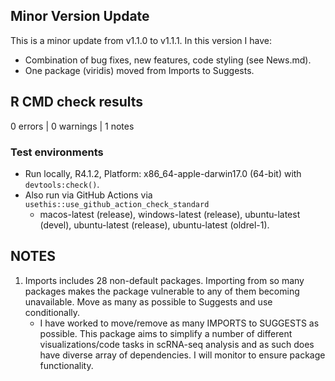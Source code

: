 ## Minor Version Update 
This is a minor update from v1.1.0 to v1.1.1. In this version I have:  

- Combination of bug fixes, new features, code styling (see News.md).  
- One package (viridis) moved from Imports to Suggests.  


## R CMD check results

0 errors | 0 warnings | 1 notes

### Test environments  
- Run locally, R4.1.2, Platform: x86_64-apple-darwin17.0 (64-bit) with `devtools:check()`.  
- Also run via GitHub Actions via `usethis::use_github_action_check_standard`
    - macos-latest (release), windows-latest (release), ubuntu-latest (devel), ubuntu-latest (release), ubuntu-latest (oldrel-1).  

## NOTES
1. Imports includes 28 non-default packages.
  Importing from so many packages makes the package vulnerable to any of
  them becoming unavailable.  Move as many as possible to Suggests and
  use conditionally.  
    - I have worked to move/remove as many IMPORTS to SUGGESTS as possible.  This package aims to simplify a number of different
    visualizations/code tasks in scRNA-seq analysis and as such does have diverse array of dependencies.  I will monitor
    to ensure package functionality.
